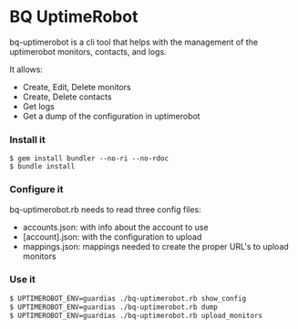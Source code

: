 # BQ UptimeRobot

bq-uptimerobot is a cli tool that helps with the management of the uptimerobot monitors, contacts, and logs.

It allows:
  - Create, Edit, Delete monitors
  - Create, Delete contacts
  - Get logs
  - Get a dump of the configuration in uptimerobot


### Install it
```
$ gem install bundler --no-ri --no-rdoc
$ bundle install
```

### Configure it

bq-uptimerobot.rb needs to read three config files:
- accounts.json: with info about the account to use
- [account].json: with the configuration to upload
- mappings.json: mappings needed to create the proper URL's to upload monitors


### Use it

```sh
$ UPTIMEROBOT_ENV=guardias ./bq-uptimerobot.rb show_config
$ UPTIMEROBOT_ENV=guardias ./bq-uptimerobot.rb dump
$ UPTIMEROBOT_ENV=guardias ./bq-uptimerobot.rb upload_monitors

```
